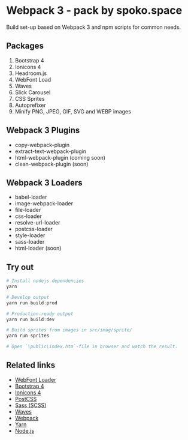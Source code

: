 # Webpack 3 - pack by spoko.space
Build set-up based on Webpack 3 and npm scripts for common needs.

## Packages
1. Bootstrap 4
2. Ionicons 4
3. Headroom.js
4. WebFont Load
5. Waves
6. Slick Carousel
7. CSS Sprites
8. Autoprefixer
9. Minify PNG, JPEG, GIF, SVG and WEBP images

## Webpack 3 Plugins
* copy-webpack-plugin
* extract-text-webpack-plugin
* html-webpack-plugin (coming soon)
* clean-webpack-plugin (soon)

## Webpack 3 Loaders
* babel-loader
* image-webpack-loader
* file-loader
* css-loader
* resolve-url-loader
* postcss-loader
* style-loader
* sass-loader
* html-loader (soon)

## Try out
```powershell
# Install nodejs dependencies
yarn

# Develop output
yarn run build:prod 

# Production-ready output
yarn run build:dev 

# Build sprites from images in src/imag/sprite/
yarn run sprites 

# Open `\public\index.htm`-file in browser and watch the result.
```

## Related links
* [WebFont Loader](https://github.com/typekit/webfontloader)
* [Bootstrap 4](https://github.com/twbs/bootstrap)
* [Ionicons 4](https://github.com/ionic-team/ionicons)
* [PostCSS](http://postcss.org)
* [Sass (SCSS)](http://sass-lang.com)
* [Waves](https://github.com/fians/Waves)
* [Webpack](https://webpack.js.org)
* [Yarn](https://yarnpkg.com/lang/en/)
* [Node.js](https://nodejs.org/en/)